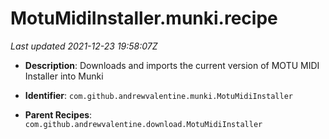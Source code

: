 # MotuMidiInstaller.munki.recipe

_Last updated 2021-12-23 19:58:07Z_

- **Description**: Downloads and imports the current version of MOTU MIDI Installer into Munki

- **Identifier**: `com.github.andrewvalentine.munki.MotuMidiInstaller`

- **Parent Recipes**: `com.github.andrewvalentine.download.MotuMidiInstaller`